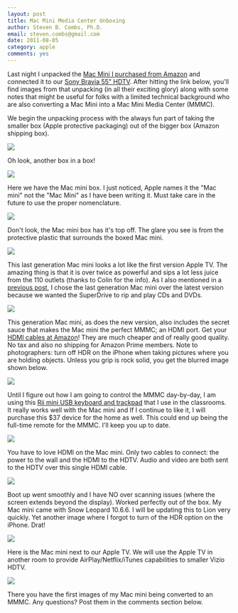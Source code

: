```yaml
---
layout: post
title: Mac Mini Media Center Unboxing
author: Steven B. Combs, Ph.D.
email: steven.combs@gmail.com
date: 2011-08-05
category: apple
comments: yes
---
```


Last night I unpacked the [Mac Mini I purchased from Amazon][1] and connected it to our [Sony Bravia 55" HDTV][2]. After hitting the link below, you'll find images from that unpacking (in all their exciting glory) along with some notes that might be useful for folks with a limited technical background who are also converting a Mac Mini into a Mac Mini Media Center (MMMC).

We begin the unpacking process with the always fun part of taking the smaller box (Apple protective packaging) out of the bigger box (Amazon shipping box).

![][3]

Oh look, another box in a box!

![][4]

Here we have the Mac mini box. I just noticed, Apple names it the "Mac mini" not the "Mac Mini" as I have been writing it. Must take care in the future to use the proper nomenclature.

![][5]

Don't look, the Mac mini box has it's top off. The glare you see is from the protective plastic that surrounds the boxed Mac mini.

![][6]

This last generation Mac mini looks a lot like the first version Apple TV. The amazing thing is that it is over twice as powerful and sips a lot less juice from the 110 outlets (thanks to Colin for the info). As I also mentioned in a [previous post][7], I chose the last generation Mac mini over the latest version because we wanted the SuperDrive to rip and play CDs and DVDs.

![][8]

This generation Mac mini, as does the new version, also includes the secret sauce that makes the Mac mini the perfect MMMC; an HDMI port. Get your [HDMI cables at Amazon][9]! They are much cheaper and of really good quality. No tax and also no shipping for Amazon Prime members. Note to photographers: turn off HDR on the iPhone when taking pictures where you are holding objects. Unless you grip is rock solid, you get the blurred image shown below.

![][10]

Until I figure out how I am going to control the MMMC day-by-day, I am using this [Rii mini USB keyboard and trackpad][11] that I use in the classrooms. It really works well with the Mac mini and If I continue to like it, I will purchase this $37 device for the home as well. This could end up being the full-time remote for the MMMC. I'll keep you up to date.

![][12]

You have to love HDMI on the Mac mini. Only two cables to connect: the power to the wall and the HDMI to the HDTV. Audio and video are both sent to the HDTV over this single HDMI cable.

![][13]

Boot up went smoothly and I have NO over scanning issues (where the screen extends beyond the display). Worked perfectly out of the box. My Mac mini came with Snow Leopard 10.6.6. I will be updating this to Lion very quickly. Yet another image where I forgot to turn of the HDR option on the iPhone. Drat!

![][14]

Here is the Mac mini next to our Apple TV. We will use the Apple TV in another room to provide AirPlay/Netflix/iTunes capabilities to smaller Vizio HDTV.

![][15]

There you have the first images of my Mac mini being converted to an MMMC. Any questions? Post them in the comments section below.

[1]: http://www.amazon.com/gp/redirect.html?ie=UTF8&location=http%3A%2F%2Fwww.amazon.com%2Fs%3Fie%3DUTF8%26x%3D0%26ref_%3Dnb_sb_noss%26y%3D0%26field-keywords%3Dmac%2520mini%26url%3Dsearch-alias%253Daps%23&tag=stevenccom-20&linkCode=ur2&camp=1789&creative=390957
[2]: https://www.amazon.com/dp/B004QX6E7K/ref=as_li_ss_til?tag=stevenccom-20&camp=213381&creative=390973&linkCode=as4&creativeASIN=B004QX6E7K&adid=19X2A98RE1BDHM1K4C6W&
[3]: http://3.bp.blogspot.com/-UypFI5rTb4A/TjsGfiURTOI/AAAAAAAA3JI/0eqFAtN4B8Y/s640/IMG_00210.jpg
[4]: http://2.bp.blogspot.com/-WR4oRR9ONYA/TjsGmmFndOI/AAAAAAAA3JQ/G2mZsR7Fj2w/s640/IMG_00211.jpg
[5]: http://3.bp.blogspot.com/-EGOpNbL-loo/TjsGs6kU7lI/AAAAAAAA3JU/bYtS1fTj1qQ/s640/IMG_00212.jpg
[6]: http://3.bp.blogspot.com/-hJkKMXxI1JE/TjsGyxlyRdI/AAAAAAAA3JY/hChlFdU7p9s/s640/IMG_00213.jpg
[7]: http://www.docstechnotes.com/2011/08/mac-mini-to-media-center-rescue.html
[8]: http://2.bp.blogspot.com/-DLE4SNA9B58/TjsG43UmrFI/AAAAAAAA3Jc/Mm2DLLk4BuM/s640/IMG_00214.jpg
[9]: https://www.amazon.com/dp/B003L1ZYYM/ref=as_li_ss_til?tag=stevenccom-20&camp=213381&creative=390973&linkCode=as4&creativeASIN=B003L1ZYYM&adid=1ZQVMP6QAM8VQJGCS8PQ&
[10]: http://4.bp.blogspot.com/-D5N9DKOqyIA/TjsG-QZ2gJI/AAAAAAAA3Jo/rtQc4_eocLg/s640/IMG_00215.jpg
[11]: https://www.amazon.com/dp/B003UE52ME/ref=as_li_ss_til?tag=stevenccom-20&camp=213381&creative=390973&linkCode=as4&creativeASIN=B003UE52ME&adid=1DXMTZ3AX151HY7N4PMN&
[12]: http://4.bp.blogspot.com/-NGR-LJ_-4F0/TjsOsQsTVTI/AAAAAAAA3KE/3c7xDn7qKZw/s640/IMG_00220.jpg
[13]: http://1.bp.blogspot.com/-oUojOV_VpZ4/TjsOyl2vTbI/AAAAAAAA3KI/lmYT2I7wWU0/s640/IMG_00221.jpg
[14]: http://4.bp.blogspot.com/-qr0mDgIWeHI/TjsO9QhxMmI/AAAAAAAA3KQ/hz_6zeWwm2A/s640/IMG_00223.jpg
[15]: http://2.bp.blogspot.com/-MLrylQjIYd8/TjsYeiwVfOI/AAAAAAAA3Kw/yPelZ492bP8/s640/IMG_00229.jpg
